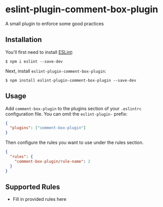 # eslint-plugin-comment-box-plugin

A small plugin to enforce some good practices

## Installation

You'll first need to install [ESLint](http://eslint.org):

```
$ npm i eslint --save-dev
```

Next, install `eslint-plugin-comment-box-plugin`:

```
$ npm install eslint-plugin-comment-box-plugin --save-dev
```

## Usage

Add `comment-box-plugin` to the plugins section of your `.eslintrc` configuration file. You can omit the `eslint-plugin-` prefix:

```json
{
  "plugins": ["comment-box-plugin"]
}
```

Then configure the rules you want to use under the rules section.

```json
{
  "rules": {
    "comment-box-plugin/rule-name": 2
  }
}
```

## Supported Rules

- Fill in provided rules here
